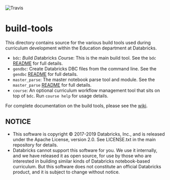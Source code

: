 ![Travis](https://travis-ci.org/databricks-edu/build-tooling.svg?branch=master)

# build-tools

This directory contains source for the various build tools used during
curriculum development within the Education department at Databricks.

* `bdc`: *B*uild *D*atabricks *C*ourse: This is the main build tool. See
  the `bdc` [README](bdc/README.md) for full details.
* `gendbc`: Create Databricks DBC files from the command line.  See
  the `gendbc` [README](gendbc/README.md) for full details.
* `master_parse`: The master notebook parse tool and module. See the
  `master_parse` [README](master_parse/README.md) for full details.
* `course`: An optional curriculum workflow management tool that sits on top
  of `bdc`. Run `course help` for usage details.

For complete documentation on the build tools, please see the [wiki][].

## NOTICE

- This software is copyright © 2017-2019 Databricks, Inc., and is released under the Apache License, version 2.0. See LICENSE.txt in the main repository for details.
- Databricks cannot support this software for you. We use it internally, and we have released it as open source, for use by those who are interested in building similar kinds of Databricks notebook-based curriculum. But this software does not constitute an official Databricks product, and it is subject to change without notice.

[wiki]: https://github.com/databricks-edu/build-tooling/wiki

